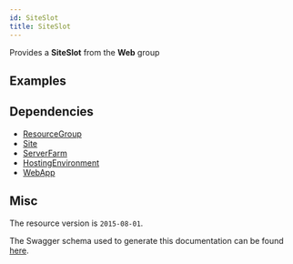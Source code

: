 ```yaml
---
id: SiteSlot
title: SiteSlot
---
```

Provides a **SiteSlot** from the **Web** group
## Examples
## Dependencies
- [ResourceGroup](../Resources/ResourceGroup.md)
- [Site](../Web/Site.md)
- [ServerFarm](../Web/ServerFarm.md)
- [HostingEnvironment](../Web/HostingEnvironment.md)
- [WebApp](../Web/WebApp.md)
## Misc
The resource version is `2015-08-01`.

The Swagger schema used to generate this documentation can be found [here](https://github.com/Azure/azure-rest-api-specs/tree/main/specification/web/resource-manager/Microsoft.Web/stable/2015-08-01/service.json).
